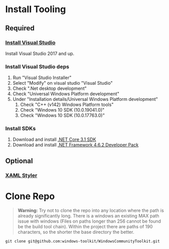# Install Tooling
## Required
### [Install Visual Studio](https://visualstudio.microsoft.com/downloads)
Install Visual Studio 2017 and up.
### Install Visual Studio deps
1. Run "Visual Studio Installer"
2. Select "Modify" on visual studio "Visual Studio"
3. Check ".Net desktop development"
4. Check "Universal Windows Platform development"
5. Under "Installation details/Universal Windows Platform development" 
   1. Check "C++ (v142) Windows Platform tools"
   2. Check "Windows 10 SDK (10.0.19041.0)"
   3. Check "Windows 10 SDK (10.0.17763.0)"
### Install SDKs
1. Download and install [.NET Core 3.1 SDK](https://dotnet.microsoft.com/download/visual-studio-sdks)
2. Download and install [.NET Framework 4.6.2 Developer Pack](https://dotnet.microsoft.com/download/visual-studio-sdks)

## Optional
### [XAML Styler](https://marketplace.visualstudio.com/items?itemName=TeamXavalon.XAMLStyler)

# Clone Repo
> **Warning:** Try not to clone the repo into any location where the path is already significantly long. There is a windows an existing MAX path issue with windows (Files on paths longer than 256 cannot be found be the build tool chain). Within the project there are paths of 190 characters, so the shorter the base directory the better.

```
git clone git@github.com:windows-toolkit/WindowsCommunityToolkit.git
```